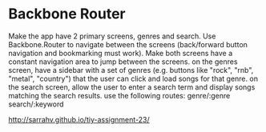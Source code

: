 # Backbone Router

Make the app have 2 primary screens, genres and search.
Use Backbone.Router to navigate between the screens (back/forward button navigation and bookmarking must work).
Make both screens have a constant navigation area to jump between the screens.
on the genres screen, have a sidebar with a set of genres (e.g. buttons like "rock", "rnb", "metal", "country") that the user can click and load songs for that genre.
on the search screen, allow the user to enter a search term and display songs matching the search results.
use the following routes:
genre/:genre
search/:keyword

http://sarrahv.github.io/tiy-assignment-23/
